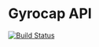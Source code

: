 # Gyrocap API

[![Build Status](https://travis-ci.com/gyrocap/spring-boot-api.svg?branch=master)](https://travis-ci.com/gyrocap/spring-boot-api)
